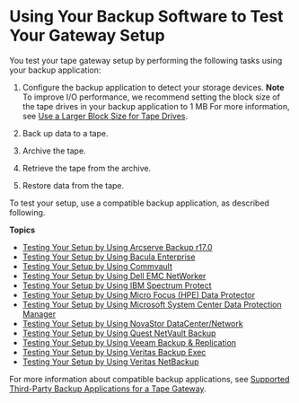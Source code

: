 # Using Your Backup Software to Test Your Gateway Setup<a name="GettingStartedTestGatewayVTL"></a>

You test your tape gateway setup by performing the following tasks using your backup application:

1. Configure the backup application to detect your storage devices\.
**Note**  
To improve I/O performance, we recommend setting the block size of the tape drives in your backup application to 1 MB For more information, see [Use a Larger Block Size for Tape Drives](Performance.md#block-size)\.

1. Back up data to a tape\.

1. Archive the tape\.

1. Retrieve the tape from the archive\.

1. Restore data from the tape\. 

To test your setup, use a compatible backup application, as described following\.

**Topics**
+ [Testing Your Setup by Using Arcserve Backup r17\.0](backup-arcserve.md)
+ [Testing Your Setup by Using Bacula Enterprise](backup-bacula.md)
+ [Testing Your Setup by Using Commvault](backup-commvault.md)
+ [Testing Your Setup by Using Dell EMC NetWorker](backup-emc.md)
+ [Testing Your Setup by Using IBM Spectrum Protect](backup-tsm.md)
+ [Testing Your Setup by Using Micro Focus \(HPE\) Data Protector](backup-hpdataprotector.md)
+ [Testing Your Setup by Using Microsoft System Center Data Protection Manager](backup-DPM.md)
+ [Testing Your Setup by Using NovaStor DataCenter/Network](backup-novastor.md)
+ [Testing Your Setup by Using Quest NetVault Backup](backup-netvault.md)
+ [Testing Your Setup by Using Veeam Backup & Replication](backup-Veeam.md)
+ [Testing Your Setup by Using Veritas Backup Exec](backup-BackupExec.md)
+ [Testing Your Setup by Using Veritas NetBackup](backup_netbackup-vtl.md)

For more information about compatible backup applications, see [Supported Third\-Party Backup Applications for a Tape Gateway](Requirements.md#requirements-backup-sw-for-vtl)\.